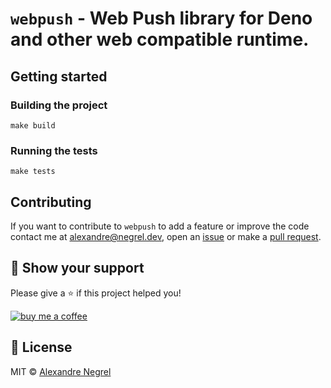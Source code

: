 # `webpush` - Web Push library for Deno and other web compatible runtime.

## Getting started

### Building the project

```shell
make build
```

### Running the tests

```shell
make tests
```

## Contributing

If you want to contribute to `webpush` to add a feature or improve the code contact
me at [alexandre@negrel.dev](mailto:alexandre@negrel.dev), open an
[issue](https://github.com/negrel/webpush/issues) or make a
[pull request](https://github.com/negrel/webpush/pulls).

## :stars: Show your support

Please give a :star: if this project helped you!

[![buy me a coffee](.github/images/bmc-button.png)](https://www.buymeacoffee.com/negrel)

## :scroll: License

MIT © [Alexandre Negrel](https://www.negrel.dev/)
